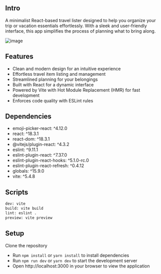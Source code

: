 ## Intro

A minimalist React-based travel lister designed to help you organize your trip or vacation essentials effortlessly. With a sleek and user-friendly interface, this app simplifies the process of planning what to bring along.

![image](https://github.com/user-attachments/assets/78baa4f4-c51d-4f54-90dd-7ff3a3142e1a)

## Features

- Clean and modern design for an intuitive experience
- Effortless travel item listing and management
- Streamlined planning for your belongings
- Built with React for a dynamic interface
- Powered by Vite with Hot Module Replacement (HMR) for fast development
- Enforces code quality with ESLint rules

## Dependencies

- emoji-picker-react: ^4.12.0
- react: ^18.3.1
- react-dom: ^18.3.1
- @vitejs/plugin-react: ^4.3.2
- eslint: ^9.11.1
- eslint-plugin-react: ^7.37.0
- eslint-plugin-react-hooks: ^5.1.0-rc.0
- eslint-plugin-react-refresh: ^0.4.12
- globals: ^15.9.0
- vite: ^5.4.8

## Scripts

```bash
dev: vite
build: vite build
lint: eslint .
preview: vite preview
```

## Setup

Clone the repository

- Run `npm install` or `yarn install` to install dependencies
- Run `npm run dev` or `yarn dev` to start the development server
- Open http://localhost:3000 in your browser to view the application
